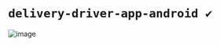 # `delivery-driver-app-android ✔`
![image](https://traditionalistic-ru.000webhostapp.com/threed_mockup%20(9).png)
